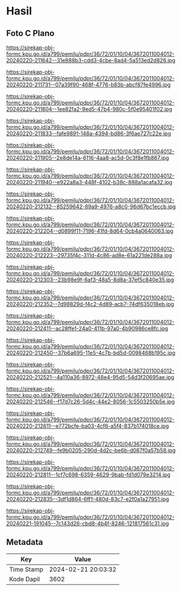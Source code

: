 # Hasil

## Foto C Plano

https://sirekap-obj-formc.kpu.go.id/a799/pemilu/pdpr/36/72/01/10/04/3672011004012-20240220-211642--31e888b3-cdd3-4cbe-8ad4-5a513ed2d826.jpg

https://sirekap-obj-formc.kpu.go.id/a799/pemilu/pdpr/36/72/01/10/04/3672011004012-20240220-211731--07a39f90-468f-4776-b83b-abcf87fe4996.jpg

https://sirekap-obj-formc.kpu.go.id/a799/pemilu/pdpr/36/72/01/10/04/3672011004012-20240220-211804--1ee82fa2-9ed5-47b4-980c-5f0e95401f02.jpg

https://sirekap-obj-formc.kpu.go.id/a799/pemilu/pdpr/36/72/01/10/04/3672011004012-20240220-211833--fafe9891-148a-4394-bd86-3f6ae727c22e.jpg

https://sirekap-obj-formc.kpu.go.id/a799/pemilu/pdpr/36/72/01/10/04/3672011004012-20240220-211905--2e8de14a-6116-4aa8-ac5d-0c3f8e1fb867.jpg

https://sirekap-obj-formc.kpu.go.id/a799/pemilu/pdpr/36/72/01/10/04/3672011004012-20240220-211940--e922a8a3-448f-4102-b38c-888a1acafa32.jpg

https://sirekap-obj-formc.kpu.go.id/a799/pemilu/pdpr/36/72/01/10/04/3672011004012-20240220-212132--85259642-89a9-4976-a8c0-96d67bc1eccb.jpg

https://sirekap-obj-formc.kpu.go.id/a799/pemilu/pdpr/36/72/01/10/04/3672011004012-20240220-212204--d0899f11-7196-41fd-8d64-0cb4a0640063.jpg

https://sirekap-obj-formc.kpu.go.id/a799/pemilu/pdpr/36/72/01/10/04/3672011004012-20240220-212223--29735f4c-311d-4c86-ad8e-61a221de288a.jpg

https://sirekap-obj-formc.kpu.go.id/a799/pemilu/pdpr/36/72/01/10/04/3672011004012-20240220-212303--23b98e9f-6af3-48a5-8d8a-37ef5c840e35.jpg

https://sirekap-obj-formc.kpu.go.id/a799/pemilu/pdpr/36/72/01/10/04/3672011004012-20240220-212352--7d98829d-f4c2-4d89-acb7-74df635018eb.jpg

https://sirekap-obj-formc.kpu.go.id/a799/pemilu/pdpr/36/72/01/10/04/3672011004012-20240220-212411--ac28ffe1-24a0-411b-97a0-4b90986ce8fc.jpg

https://sirekap-obj-formc.kpu.go.id/a799/pemilu/pdpr/36/72/01/10/04/3672011004012-20240220-212450--37b6a695-11e5-4c7b-bd5d-0098468b195c.jpg

https://sirekap-obj-formc.kpu.go.id/a799/pemilu/pdpr/36/72/01/10/04/3672011004012-20240220-212521--4a110a36-8972-48e4-95d5-54d3f20695ae.jpg

https://sirekap-obj-formc.kpu.go.id/a799/pemilu/pdpr/36/72/01/10/04/3672011004012-20240220-212546--f17d7c26-5d4c-44e2-8056-1c5503250b5e.jpg

https://sirekap-obj-formc.kpu.go.id/a799/pemilu/pdpr/36/72/01/10/04/3672011004012-20240220-212611--e772bcfe-ba03-4cf6-a5f4-837b174018ce.jpg

https://sirekap-obj-formc.kpu.go.id/a799/pemilu/pdpr/36/72/01/10/04/3672011004012-20240220-212749--fe9b0205-290d-4d2c-be6b-d087f0a57b58.jpg

https://sirekap-obj-formc.kpu.go.id/a799/pemilu/pdpr/36/72/01/10/04/3672011004012-20240220-212811--1cf7c698-6359-4629-9bab-fd1d079e3214.jpg

https://sirekap-obj-formc.kpu.go.id/a799/pemilu/pdpr/36/72/01/10/04/3672011004012-20240220-212835--3df1d864-6ff1-480d-83c7-e2f0a1a27951.jpg

https://sirekap-obj-formc.kpu.go.id/a799/pemilu/pdpr/36/72/01/10/04/3672011004012-20240221-191045--7c143d26-cbd8-4b4f-8246-121817561c31.jpg


## Metadata

| Key        | Value               |
| ---------- | ------------------- |
| Time Stamp | 2024-02-21 20:03:32 |
| Kode Dapil | 3602                |




